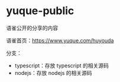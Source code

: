 # yuque-public

语雀公开的分享的内容

语雀首页：https://www.yuque.com/huyouda

分支：
- typescript：存放 typescript 的相关源码
- nodejs：存放 nodejs 的相关源码